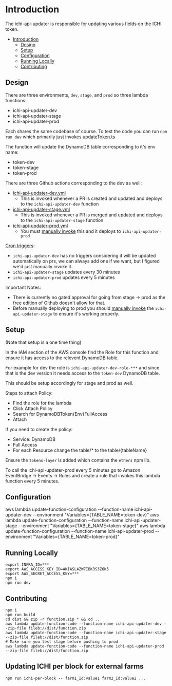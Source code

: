 # Introduction

The ichi-api-updater is responsible for updating various fields on the ICHI token.

- [Introduction](#introduction)
  - [Design](#design)
  - [Setup](#setup)
  - [Configuration](#configuration)
  - [Running Locally](#running-locally)
  - [Contributing](#contributing)

## Design

There are three environments, `dev`, `stage`, and `prod` so three lambda functions:

- ichi-api-updater-dev
- ichi-api-updater-stage
- ichi-api-updater-prod

Each shares the same codebase of course.  To test the code you can run `npm run dev` which primarily just invokes [updateToken.ts](./src/updateToken.ts)

The function will update the DynamoDB table corresponding to it's env name:

- token-dev
- token-stage
- token-prod

There are three Github actions corresponding to the dev as well:

- [ichi-api-updater-dev.yml](../../.github/workflows/ichi-api-updater-dev.yml)
  - This is invoked whenever a PR is created and updated and deploys to the `ichi-api-updater-dev` function
- [ichi-api-updater-stage.yml](../../.github/workflows/ichi-api-updater-stage.yml)
  - This is invoked whenever a PR is merged and updated and deploys to the `ichi-api-updater-stage` function
- [ichi-api-updater-prod.yml](../../.github/workflows/ichi-api-updater-prod.yml)
  - You must [manually invoke](https://github.com/ichifarm/ichi-api/actions/workflows/ichi-api-updater-prod.yml) this and it deploys to `ichi-api-updater-prod`

[Cron triggers](https://console.aws.amazon.com/events/home?region=us-east-1#/rules):

- `ichi-api-updater-dev` has no triggers considering it will be updated automatically on prs, we can always add one if we want, but I figured we'd just manually invoke it.
- `ichi-api-updater-stage` updates every 30 minutes
- `ichi-api-updater-prod` updates every 5 minutes

Important Notes:

- There is currently no gated approval for going from stage -> prod as the free edition of Github doesn't allow for that.
- Before manually deploying to prod you should [manually invoke](https://console.aws.amazon.com/lambda/home?region=us-east-1#/functions/ichi-api-updater-stage?tab=testing) the `ichi-api-updater-stage` to ensure it's working properly.

## Setup

(Note that setup is a one time thing)

In the IAM section of the AWS console find the Role for this function and ensure it has access to the relevent DynamoDB table.

For example for dev the role is `ichi-api-updater-dev-role-***` and since that is the dev version it needs access to the `token-dev` DynamoDB table.

This should be setup accordingly for stage and prod as well.

Steps to attach Policy:

- Find the role for the lambda
- Click Attach Policy
- Search for DynamoDBToken{Env}FullAccess
- Attach

If you need to create the policy:

- Service: DynamoDB
- Full Access
- For each Resource change the table/* to the table/{tableName}

Ensure the `tokens-layer` is added which contains the `ethers` npm lib.

To call the ichi-api-updater-prod every 5 minutes go to Amazon EventBridge -> Events -> Rules and create a rule that invokes this lambda function every 5 minutes.

## Configuration

aws lambda update-function-configuration --function-name ichi-api-updater-dev --environment "Variables={TABLE_NAME=token-dev}"
aws lambda update-function-configuration --function-name ichi-api-updater-stage --environment "Variables={TABLE_NAME=token-stage}"
aws lambda update-function-configuration --function-name ichi-api-updater-prod --environment "Variables={TABLE_NAME=token-prod}"

## Running Locally

```text
export INFRA_ID=***
export AWS_ACCESS_KEY_ID=AKIASLAZW7IBK3S3Z6K5
export AWS_SECRET_ACCESS_KEY=***
npm i
npm run dev
```

## Contributing

```text
npm i
npm run build
cd dist && zip -r function.zip * && cd ..
aws lambda update-function-code --function-name ichi-api-updater-dev --zip-file fileb://dist/function.zip
aws lambda update-function-code --function-name ichi-api-updater-stage --zip-file fileb://dist/function.zip
# Make sure you test stage before pushing to prod
aws lambda update-function-code --function-name ichi-api-updater-prod --zip-file fileb://dist/function.zip
```

## Updating ICHI per block for external farms

```text
npm run ichi-per-block -- farm1_Id:value1 farm2_Id:value2 ...
```
